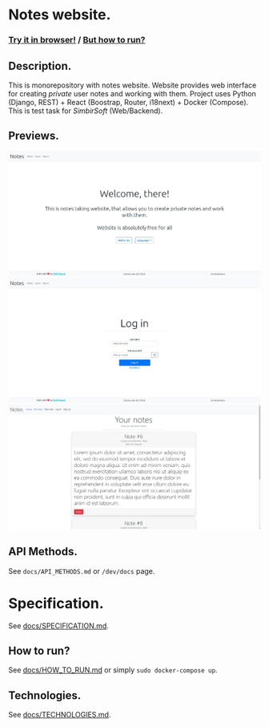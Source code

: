 # Notes website.
### [Try it in browser!](http://notes.kirillzhosul.site) / [But how to run?](/docs/HOW_TO_RUN.md)

## Description.
This is monorepository with notes website.
Website provides web interface for creating *private* user notes and working with them.
Project uses Python (Django, REST) + React (Boostrap, Router, i18next) + Docker (Compose).
This is test task for *SimbirSoft* (Web/Backend).

## Previews.
![Home page](/previews/home.jpg)
![Login page](/previews/login.jpg)
![Notes list page](/previews/list.png)

## API Methods.
See `docs/API_METHODS.md` or `/dev/docs` page.

# Specification.
See [docs/SPECIFICATION.md](/docs/SPECIFICATION.md).

## How to run?
See [docs/HOW_TO_RUN.md](/docs/HOW_TO_RUN.md) or simply `sudo docker-compose up`.

## Technologies.
See [docs/TECHNOLOGIES.md](/docs/TECHNOLOGIES.md).